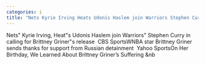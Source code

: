 ```yaml
---
categories: i
title: "Nets Kyrie Irving Heats Udonis Haslem join Warriors Stephen Curry in calling for Brittney Griners release  CBS Sports"
---
```

Nets" Kyrie Irving, Heat"s Udonis Haslem join Warriors" Stephen Curry in calling for Brittney Griner"s release&nbsp;&nbsp;CBS SportsWNBA star Brittney Griner sends thanks for support from Russian detainment&nbsp;&nbsp;Yahoo SportsOn Her Birthday, We Learned About Brittney Griner’s Suffering&nbsp;&nb